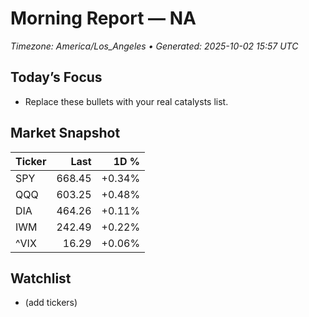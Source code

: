# Morning Report — NA
_Timezone: America/Los_Angeles • Generated: 2025-10-02 15:57 UTC_

## Today’s Focus
- Replace these bullets with your real catalysts list.

## Market Snapshot
| Ticker | Last | 1D % |
|---|---:|---:|
| SPY | 668.45 | +0.34% |
| QQQ | 603.25 | +0.48% |
| DIA | 464.26 | +0.11% |
| IWM | 242.49 | +0.22% |
| ^VIX | 16.29 | +0.06% |

## Watchlist
- (add tickers)
